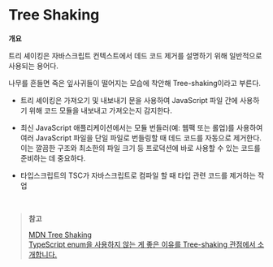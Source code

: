 # **Tree Shaking**

**개요**

트리 셰이킹은 자바스크립트 컨텍스트에서 데드 코드 제거를 설명하기 위해 일반적으로 사용되는 용어다.

나무를 흔들면 죽은 잎사귀들이 떨어지는 모습에 착안해 Tree-shaking이라고 부른다.

- 트리 셰이킹은 가져오기 및 내보내기 문을 사용하여 JavaScript 파일 간에 사용하기 위해 코드 모듈을 내보내고 가져오는지 감지한다.

- 최신 JavaScript 애플리케이션에서는 모듈 번들러(예: 웹팩 또는 롤업)를 사용하여 여러 JavaScript 파일을 단일 파일로 번들링할 때 데드 코드를 자동으로 제거한다. 이는 깔끔한 구조와 최소한의 파일 크기 등 프로덕션에 바로 사용할 수 있는 코드를 준비하는 데 중요하다.

- 타입스크립트의 TSC가 자바스크립트로 컴파일 할 때 타입 관련 코드를 제거하는 작업

<br>

> **참고**
>
> [MDN Tree Shaking](https://developer.mozilla.org/en-US/docs/Glossary/Tree_shaking)  
> [TypeScript enum을 사용하지 않는 게 좋은 이유를 Tree-shaking 관점에서 소개합니다.](https://engineering.linecorp.com/ko/blog/typescript-enum-tree-shaking)
